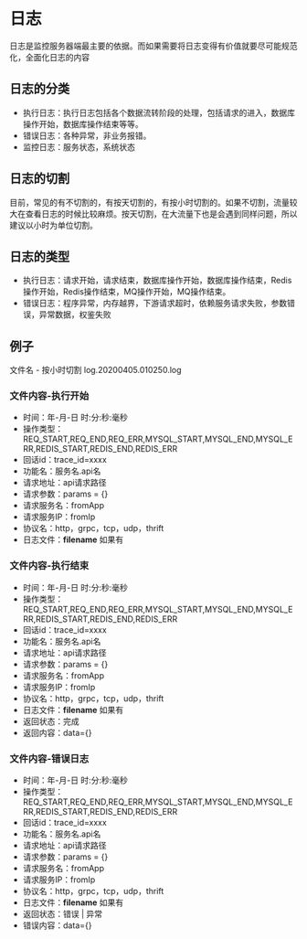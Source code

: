 # 日志

日志是监控服务器端最主要的依据。而如果需要将日志变得有价值就要尽可能规范化，全面化日志的内容

## 日志的分类
- 执行日志：执行日志包括各个数据流转阶段的处理，包括请求的进入，数据库操作开始，数据库操作结束等等。
- 错误日志：各种异常，非业务报错。
- 监控日志：服务状态，系统状态

## 日志的切割
目前，常见的有不切割的，有按天切割的，有按小时切割的。如果不切割，流量较大在查看日志的时候比较麻烦。按天切割，在大流量下也是会遇到同样问题，所以建议以小时为单位切割。

## 日志的类型
- 执行日志：请求开始，请求结束，数据库操作开始，数据库操作结束，Redis操作开始，Redis操作结束，MQ操作开始，MQ操作结束。
- 错误日志：程序异常，内存越界，下游请求超时，依赖服务请求失败，参数错误，异常数据，权鉴失败

## 例子
文件名 - 按小时切割
log.20200405.010250.log

### 文件内容-执行开始
- 时间：年-月-日 时:分:秒:毫秒
- 操作类型：REQ_START,REQ_END,REQ_ERR,MYSQL_START,MYSQL_END,MYSQL_ERR,REDIS_START,REDIS_END,REDIS_ERR
- 回话id：trace_id=xxxx
- 功能名：服务名.api名
- 请求地址：api请求路径
- 请求参数：params = {}
- 请求服务名：fromApp
- 请求服务IP：fromIp
- 协议名：http，grpc，tcp，udp，thrift
- 日志文件：__filename__ 如果有

### 文件内容-执行结束
- 时间：年-月-日 时:分:秒:毫秒
- 操作类型：REQ_START,REQ_END,REQ_ERR,MYSQL_START,MYSQL_END,MYSQL_ERR,REDIS_START,REDIS_END,REDIS_ERR
- 回话id：trace_id=xxxx
- 功能名：服务名.api名
- 请求地址：api请求路径
- 请求参数：params = {}
- 请求服务名：fromApp
- 请求服务IP：fromIp
- 协议名：http，grpc，tcp，udp，thrift
- 日志文件：__filename__ 如果有
- 返回状态：完成
- 返回内容：data={}

### 文件内容-错误日志
- 时间：年-月-日 时:分:秒:毫秒
- 操作类型：REQ_START,REQ_END,REQ_ERR,MYSQL_START,MYSQL_END,MYSQL_ERR,REDIS_START,REDIS_END,REDIS_ERR
- 回话id：trace_id=xxxx
- 功能名：服务名.api名
- 请求地址：api请求路径
- 请求参数：params = {}
- 请求服务名：fromApp
- 请求服务IP：fromIp
- 协议名：http，grpc，tcp，udp，thrift
- 日志文件：__filename__ 如果有
- 返回状态：错误 | 异常
- 错误内容：data={}
